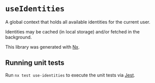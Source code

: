 # `useIdentities`

A global context that holds all available identities for the current user.

Identities may be cached (in local storage) and/or fetched in the background.

This library was generated with [Nx](https://nx.dev).

## Running unit tests

Run `nx test use-identities` to execute the unit tests via [Jest](https://jestjs.io).
